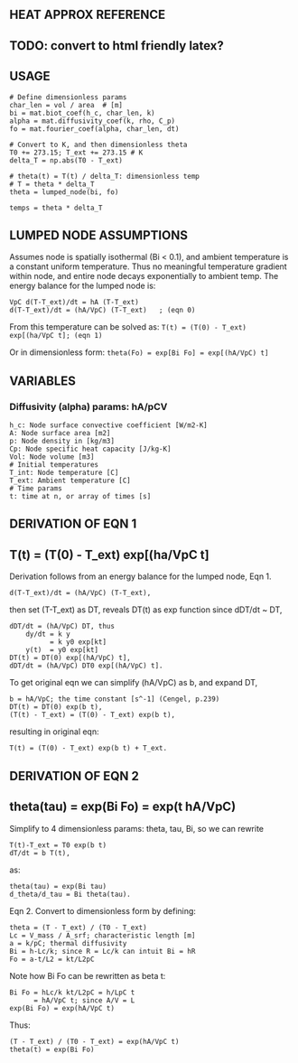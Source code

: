## HEAT APPROX REFERENCE 

## TODO: convert to html friendly latex?

## USAGE
```
# Define dimensionless params
char_len = vol / area  # [m]
bi = mat.biot_coef(h_c, char_len, k)
alpha = mat.diffusivity_coef(k, rho, C_p)
fo = mat.fourier_coef(alpha, char_len, dt)

# Convert to K, and then dimensionless theta
T0 += 273.15; T_ext += 273.15 # K
delta_T = np.abs(T0 - T_ext)

# theta(t) = T(t) / delta_T: dimensionless temp
# T = theta * delta_T
theta = lumped_node(bi, fo)

temps = theta * delta_T
```

## LUMPED NODE ASSUMPTIONS
Assumes node is spatially isothermal (Bi < 0.1), and ambient temperature
is a constant uniform temperature. Thus no meaningful temperature gradient
within node, and entire node decays exponentially to ambient temp. The
energy balance for the lumped node is:

```
VpC d(T-T_ext)/dt = hA (T-T_ext)
d(T-T_ext)/dt = (hA/VpC) (T-T_ext)   ; (eqn 0)
```

From this temperature can be solved as:
`T(t) = (T(0) - T_ext) exp[(ha/VpC t]; (eqn 1)`

Or in dimensionless form:
`theta(Fo) = exp[Bi Fo] = exp[(hA/VpC) t]`

## VARIABLES
### Diffusivity (alpha) params: hA/pCV
```
h_c: Node surface convective coefficient [W/m2-K]
A: Node surface area [m2]
p: Node density in [kg/m3]
Cp: Node specific heat capacity [J/kg-K]
Vol: Node volume [m3]
# Initial temperatures
T_int: Node temperature [C]
T_ext: Ambient temperature [C]
# Time params
t: time at n, or array of times [s]
```
## DERIVATION OF EQN 1
## T(t) = (T(0) - T_ext) exp[(ha/VpC t]
Derivation follows from an energy balance for the lumped node,
Eqn 1.
```
d(T-T_ext)/dt = (hA/VpC) (T-T_ext),
```
then set (T-T_ext) as DT, reveals DT(t) as exp function since dDT/dt ~ DT,
```
dDT/dt = (hA/VpC) DT, thus
    dy/dt = k y
          = k y0 exp[kt]
    y(t)  = y0 exp[kt]
DT(t) = DT(0) exp[(hA/VpC) t],
dDT/dt = (hA/VpC) DT0 exp[(hA/VpC) t].
```
To get original eqn we can simplify (hA/VpC) as b, and expand DT,
```
b = hA/VpC; the time constant [s^-1] (Cengel, p.239)
DT(t) = DT(0) exp(b t),
(T(t) - T_ext) = (T(0) - T_ext) exp(b t),
```

resulting in original eqn:
```
T(t) = (T(0) - T_ext) exp(b t) + T_ext.
```

## DERIVATION OF EQN 2
## theta(tau) = exp(Bi Fo) = exp(t hA/VpC)
Simplify to 4 dimensionless params:
theta, tau, Bi, so we can rewrite
```
T(t)-T_ext = T0 exp(b t)
dT/dt = b T(t),
```
as:
```
theta(tau) = exp(Bi tau)
d_theta/d_tau = Bi theta(tau).
```
Eqn 2.
Convert to dimensionless form by defining:
```
theta = (T - T_ext) / (T0 - T_ext)
Lc = V_mass / A_srf; characteristic length [m]
a = k/pC; thermal diffusivity
Bi = h-Lc/k; since R = Lc/k can intuit Bi = hR
Fo = a-t/L2 = kt/L2pC
```
Note how Bi Fo can be rewritten as beta t:
```
Bi Fo = hLc/k kt/L2pC = h/LpC t
      = hA/VpC t; since A/V = L
exp(Bi Fo) = exp(hA/VpC t)
```
Thus:
```
(T - T_ext) / (T0 - T_ext) = exp(hA/VpC t)
theta(t) = exp(Bi Fo)
```
